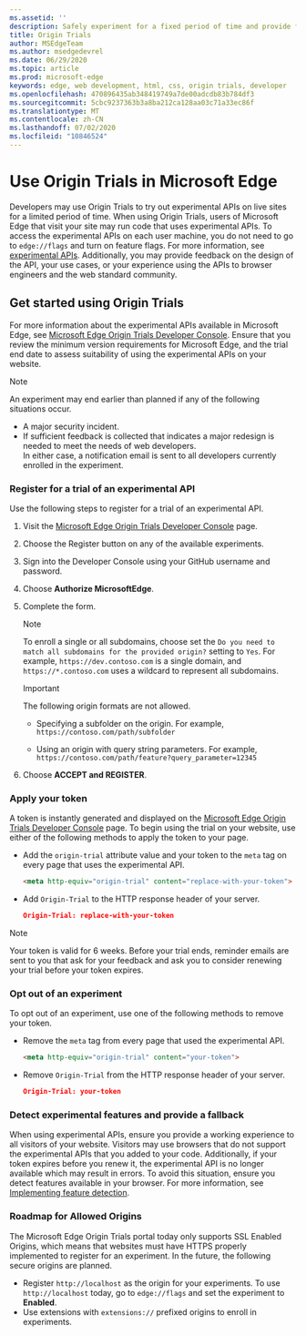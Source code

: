 ```yaml
---
ms.assetid: ''
description: Safely experiment for a fixed period of time and provide feedback on new platform features.
title: Origin Trials
author: MSEdgeTeam
ms.author: msedgedevrel
ms.date: 06/29/2020
ms.topic: article
ms.prod: microsoft-edge
keywords: edge, web development, html, css, origin trials, developer
ms.openlocfilehash: 470896435ab348419749a7de00adcdb83b784df3
ms.sourcegitcommit: 5cbc9237363b3a8ba212ca128aa03c71a33ec86f
ms.translationtype: MT
ms.contentlocale: zh-CN
ms.lasthandoff: 07/02/2020
ms.locfileid: "10846524"
---
```

# Use Origin Trials in Microsoft Edge  

Developers may use Origin Trials to try out experimental APIs on live sites for a limited period of time.  When using Origin Trials, users of Microsoft Edge that visit your site may run code that uses experimental APIs.  To access the experimental APIs on each user machine, you do not need to go to `edge://flags` and turn on feature flags.  For more information, see [experimental APIs][DeveloperMicrsoftEdgeOriginTrials].  Additionally, you may provide feedback on the design of the API, your use cases, or your experience using the APIs to browser engineers and the web standard community.  

## Get started using Origin Trials  

For more information about the experimental APIs available in Microsoft Edge, see [Microsoft Edge Origin Trials Developer Console][DeveloperMicrsoftEdgeOriginTrials].  Ensure that you review the minimum version requirements for Microsoft Edge, and the trial end date to assess suitability of using the experimental APIs on your website.  

> [!NOTE]
> An experiment may end earlier than planned if any of the following situations occur.  
> *   A major security incident.  
> *   If sufficient feedback is collected that indicates a major redesign is needed to meet the needs of web developers.  
> In either case, a notification email is sent to all developers currently enrolled in the experiment.  

### Register for a trial of an experimental API  

Use the following steps to register for a trial of an experimental API.  

1.  Visit the [Microsoft Edge Origin Trials Developer Console][DeveloperMicrsoftEdgeOriginTrials] page.  
1.  Choose the Register button on any of the available experiments.  
1.  Sign into the Developer Console using your GitHub username and password.  
1.  Choose **Authorize MicrosoftEdge**.  
1.  Complete the form.  
    
    > [!NOTE]
    > To enroll a single or all subdomains, choose set the `Do you need to match all subdomains for the provided origin?` setting to `Yes`.  For example, `https://dev.contoso.com` is a single domain, and `https://*.contoso.com` uses a wildcard to represent all subdomains.  
    
    > [!IMPORTANT]
    > The following origin formats are not allowed.  
    > *   Specifying a subfolder on the origin.  For example, `https://contoso.com/path/subfolder`  
    > 
    > *   Using an origin with query string parameters.  For example, `https://contoso.com/path/feature?query_parameter=12345`  
    
1.  Choose **ACCEPT and REGISTER**.  

### Apply your token  

A token is instantly generated and displayed on the [Microsoft Edge Origin Trials Developer Console][DeveloperMicrsoftEdgeOriginTrials] page.  To begin using the trial on your website, use either of the following methods to apply the token to your page.  

*   Add the `origin-trial` attribute value and your token to the `meta` tag on every page that uses the experimental API.  
    
    ```html
    <meta http-equiv="origin-trial" content="replace-with-your-token">
    ```  
    
*   Add `Origin-Trial` to the HTTP response header of your server.  
    
    ```json
    Origin-Trial: replace-with-your-token
    ```  
    
> [!NOTE]
> Your token is valid for 6 weeks.  Before your trial ends, reminder emails are sent to you that ask for your feedback and ask you to consider renewing your trial before your token expires.  

### Opt out of an experiment  

To opt out of an experiment, use one of the following methods to remove your token.  

*   Remove the `meta` tag from every page that used the experimental API.  
    
    ```html
    <meta http-equiv="origin-trial" content="your-token">
    ```  
    
*   Remove `Origin-Trial` from the HTTP response header of your server.  
    
    ```json
    Origin-Trial: your-token
    ```  
    
### Detect experimental features and provide a fallback  

When using experimental APIs, ensure you provide a working experience to all visitors of your website.  Visitors may use browsers that do not support the experimental APIs that you added to your code.  Additionally, if your token expires before you renew it, the experimental API is no longer available which may result in errors.  To avoid this situation, ensure you detect features available in your browser.  For more information, see [Implementing feature detection][MDNImplementingFeatureDetection].

### Roadmap for Allowed Origins  

The Microsoft Edge Origin Trials portal today only supports SSL Enabled Origins, which means that websites must have HTTPS properly implemented to register for an experiment.  In the future, the following secure origins are planned.  

*   Register `http://localhost` as the origin for your experiments.  To use `http://localhost` today, go to `edge://flags` and set the experiment to **Enabled**.  
*   Use extensions with `extensions://` prefixed origins to enroll in experiments.  
    
<!-- links -->  

[DeveloperMicrsoftEdgeOriginTrials]: https://developer.microsoft.com/microsoft-edge/origin-trials "Microsoft Edge Origin Trials Developer Console | Microsoft Docs"  

[MDNImplementingFeatureDetection]: https://developer.mozilla.org/docs/learn/tools_and_testing/cross_browser_testing/feature_detection "Implementing feature detection | MDN"  
